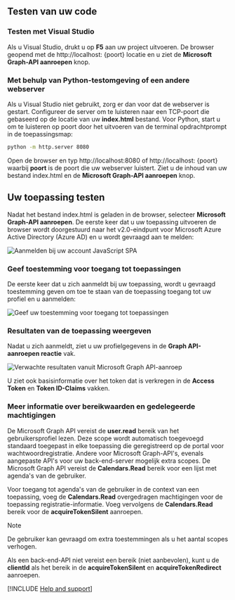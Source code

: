 ## <a name="test-your-code"></a>Testen van uw code

### <a name="test-with-visual-studio"></a>Testen met Visual Studio
Als u Visual Studio, drukt u op **F5** aan uw project uitvoeren. De browser geopend met de http://<span></span>localhost: {poort} locatie en u ziet de **Microsoft Graph-API aanroepen** knop.

<p/><!-- --> 

### <a name="test-with-python-or-other-web-server"></a>Met behulp van Python-testomgeving of een andere webserver
Als u Visual Studio niet gebruikt, zorg er dan voor dat de webserver is gestart. Configureer de server om te luisteren naar een TCP-poort die gebaseerd op de locatie van uw **index.html** bestand. Voor Python, start u om te luisteren op poort door het uitvoeren van de terminal opdrachtprompt in de toepassingsmap:
 
```bash
python -m http.server 8080
```
Open de browser en typ http://<span></span>localhost:8080 of http://<span></span>localhost: {poort} waarbij **poort** is de poort die uw webserver luistert. Ziet u de inhoud van uw bestand index.html en de **Microsoft Graph-API aanroepen** knop.

## <a name="test-your-application"></a>Uw toepassing testen

Nadat het bestand index.html is geladen in de browser, selecteer **Microsoft Graph-API aanroepen**. De eerste keer dat u uw toepassing uitvoeren de browser wordt doorgestuurd naar het v2.0-eindpunt voor Microsoft Azure Active Directory (Azure AD) en u wordt gevraagd aan te melden:
 
![Aanmelden bij uw account JavaScript SPA](media/active-directory-develop-guidedsetup-javascriptspa-test/javascriptspascreenshot1.png)


### <a name="provide-consent-for-application-access"></a>Geef toestemming voor toegang tot toepassingen

De eerste keer dat u zich aanmeldt bij uw toepassing, wordt u gevraagd toestemming geven om toe te staan van de toepassing toegang tot uw profiel en u aanmelden:

![Geef uw toestemming voor toegang tot toepassingen](media/active-directory-develop-guidedsetup-javascriptspa-test/javascriptspaconsent.png)

### <a name="view-application-results"></a>Resultaten van de toepassing weergeven
Nadat u zich aanmeldt, ziet u uw profielgegevens in de **Graph API-aanroepen reactie** vak.
 
![Verwachte resultaten vanuit Microsoft Graph API-aanroep](media/active-directory-develop-guidedsetup-javascriptspa-test/javascriptsparesults.png)

U ziet ook basisinformatie over het token dat is verkregen in de **Access Token** en **Token ID-Claims** vakken.

<!--start-collapse-->
### <a name="more-information-about-scopes-and-delegated-permissions"></a>Meer informatie over bereikwaarden en gedelegeerde machtigingen

De Microsoft Graph API vereist de **user.read** bereik van het gebruikersprofiel lezen. Deze scope wordt automatisch toegevoegd standaard toegepast in elke toepassing die geregistreerd op de portal voor wachtwoordregistratie. Andere voor Microsoft Graph-API's, evenals aangepaste API's voor uw back-end-server mogelijk extra scopes. De Microsoft Graph API vereist de **Calendars.Read** bereik voor een lijst met agenda's van de gebruiker.

Voor toegang tot agenda's van de gebruiker in de context van een toepassing, voeg de **Calendars.Read** overgedragen machtigingen voor de toepassing registratie-informatie. Voeg vervolgens de **Calendars.Read** bereik voor de **acquireTokenSilent** aanroepen. 

>[!NOTE]
>De gebruiker kan gevraagd om extra toestemmingen als u het aantal scopes verhogen.

Als een back-end-API niet vereist een bereik (niet aanbevolen), kunt u de **clientId** als het bereik in de **acquireTokenSilent** en **acquireTokenRedirect** aanroepen.

<!--end-collapse-->

[!INCLUDE  [Help and support](./active-directory-develop-help-support-include.md)]
